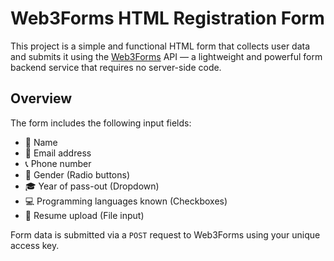 # Web3Forms HTML Registration Form

This project is a simple and functional HTML form that collects user data and submits it using the [Web3Forms](https://web3forms.com) API — a lightweight and powerful form backend service that requires no server-side code.

## Overview

The form includes the following input fields:

- 👤 Name  
- 📧 Email address  
- 📞 Phone number  
- 🚻 Gender (Radio buttons)  
- 🎓 Year of pass-out (Dropdown)  
- 💻 Programming languages known (Checkboxes)  
- 📁 Resume upload (File input)

Form data is submitted via a `POST` request to Web3Forms using your unique access key.
